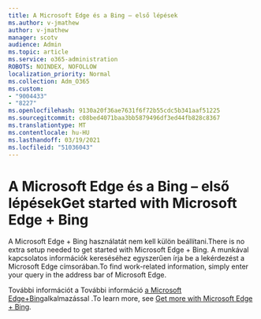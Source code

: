```yaml
---
title: A Microsoft Edge és a Bing – első lépések
ms.author: v-jmathew
author: v-jmathew
manager: scotv
audience: Admin
ms.topic: article
ms.service: o365-administration
ROBOTS: NOINDEX, NOFOLLOW
localization_priority: Normal
ms.collection: Adm_O365
ms.custom:
- "9004433"
- "8227"
ms.openlocfilehash: 9130a20f36ae7631f6f72b55cdc5b341aaf51225
ms.sourcegitcommit: c08bed4071baa3bb5879496df3ed44fb828c8367
ms.translationtype: MT
ms.contentlocale: hu-HU
ms.lasthandoff: 03/19/2021
ms.locfileid: "51036043"
---
```

# <a name="get-started-with-microsoft-edge--bing"></a><span data-ttu-id="aa6bb-102">A Microsoft Edge és a Bing – első lépések</span><span class="sxs-lookup"><span data-stu-id="aa6bb-102">Get started with Microsoft Edge + Bing</span></span>

<span data-ttu-id="aa6bb-103">A Microsoft Edge + Bing használatát nem kell külön beállítani.</span><span class="sxs-lookup"><span data-stu-id="aa6bb-103">There is no extra setup needed to get started with Microsoft Edge + Bing.</span></span> <span data-ttu-id="aa6bb-104">A munkával kapcsolatos információk kereséséhez egyszerűen írja be a lekérdezést a Microsoft Edge címsorában.</span><span class="sxs-lookup"><span data-stu-id="aa6bb-104">To find work-related information, simply enter your query in the address bar of Microsoft Edge.</span></span>

<span data-ttu-id="aa6bb-105">További információt a További információ [a Microsoft Edge+Bing](https://go.microsoft.com/fwlink/?linkid=2152963)alkalmazással .</span><span class="sxs-lookup"><span data-stu-id="aa6bb-105">To learn more, see [Get more with Microsoft Edge + Bing](https://go.microsoft.com/fwlink/?linkid=2152963).</span></span>
